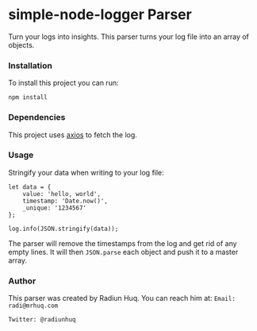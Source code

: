 
# simple-node-logger Parser
Turn your logs into insights. This parser turns your log file into an array of objects.

### Installation
To install this project you can run:

`npm install`

### Dependencies
This project uses [axios](https://github.com/axios/axios) to fetch the log.

### Usage
Stringify your data when writing to your log file:

    let data = {
	    value: 'hello, world',
	    timestamp: 'Date.now()',
	    _unique: '1234567'
    };
    
    log.info(JSON.stringify(data));

The parser will remove the timestamps from the log and get rid of any empty lines. It will then `JSON.parse` each object and push it to a master array.

### Author
This parser was created by Radiun Huq. You can reach him at:
`Email: radi@mrhuq.com`

`Twitter: @radiunhuq`